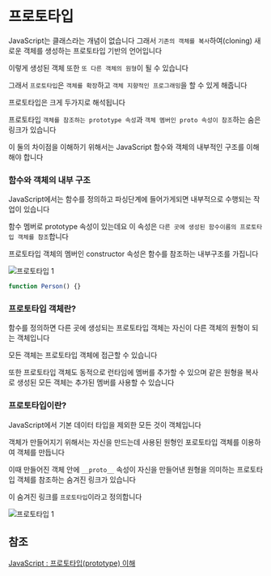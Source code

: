 # 프로토타입

JavaScript는 클래스라는 개념이 없습니다 그래서 `기존의 객체를 복사`하여(cloning) 새로운 객체를 생성하는 프로토타입 기반의 언어입니다

이렇게 생성된 객체 또한 `또 다른 객체의 원형`이 될 수 있습니다

그래서 `프로토타입`은 `객체를 확장`하고 `객체 지향적인 프로그래밍`을 할 수 있게 해줍니다

프로토타입은 크게 두가지로 해석됩니다

프로토타입 `객체를 참조하는 prototype 속성`과 `객체 멤버인 proto 속성이 참조`하는 숨은 링크가 있습니다

이 둘의 차이점을 이해하기 위해서는 JavaScript 함수와 객체의 내부적인 구조를 이해해야 합니다

### 함수와 객체의 내부 구조

JavaScript에서는 함수를 정의하고 파싱단계에 들어가게되면 내부적으로 수행되는 작업이 있습니다

함수 멤버로 prototype 속성이 있는데요 이 속성은 `다른 곳에 생성된 함수이름의 프로토타입 객체를 참조`합니다

프로토타입 객체의 멤버인 constructor 속성은 함수를 참조하는 내부구조를 가집니다

![프로토타입 1](/githubpage\assets\img\프로토타입1.png)

```jsx
function Person() {}
```

### 프로토타입 객체란?

함수를 정의하면 다른 곳에 생성되는 프로토타입 객체는 자신이 다른 객체의 원형이 되는 객체입니다

모든 객체는 프로토타입 객체에 접근할 수 있습니다

또한 프로토타입 객체도 동적으로 런타임에 멤버를 추가할 수 있으며 같은 원형을 복사로 생성된 모든 객체는 추가된 멤버를 사용할 수 있습니다

### 프로토타입이란?

JavaScript에서 기본 데이터 타입을 제외한 모든 것이 객체입니다

객체가 만들어지기 위해서는 자신을 만드는데 사용된 원형인 포로토타입 객체를 이용하여 객체를 만듭니다

이때 만들어진 객체 안에 `__proto__` 속성이 자신을 만들어낸 원형을 의미하는 프로토타입 객체를 참조하는 숨겨진 링크가 있습니다

이 숨겨진 링크를 `프로토타입`이라고 정의합니다

![프로토타입 1](/githubpage\assets\img\프로토타입2.png)

## 참조

[JavaScript : 프로토타입(prototype) 이해](https://www.nextree.co.kr/p7323/)

